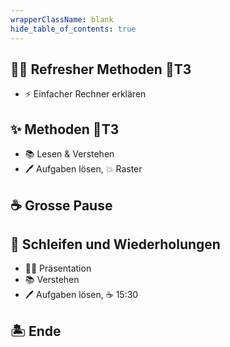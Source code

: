 ```yaml
---
wrapperClassName: blank
hide_table_of_contents: true
---
```


<Timeline title="Woche 5">
<Event time="12:10">

## :man_teacher: Refresher Methoden **🏅T3**

- ⚡ Einfacher Rechner erklären

</Event>
<Event time="13:10">

## :sparkles: Methoden **🏅T3**

- :books: Lesen & Verstehen
- :pen: Aufgaben lösen, :boom: Raster

</Event>

<Event time="14:20">

## :coffee: Grosse Pause

</Event>
<Event time="14:40">

## 🔁 Schleifen und Wiederholungen

- :man_teacher: Präsentation
- :books: Verstehen
- :pen: Aufgaben lösen, :coffee: 15:30

</Event>
<Event time="16:15">

## 🏝️ Ende

</Event>

</Timeline>
